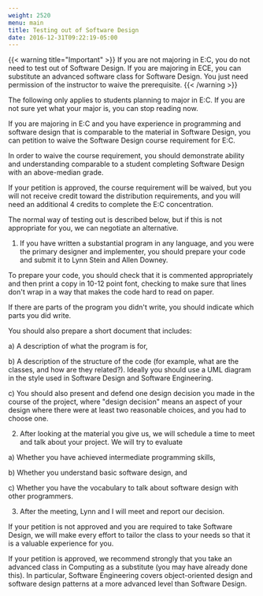 ```yaml
---
weight: 2520
menu: main
title: Testing out of Software Design
date: 2016-12-31T09:22:19-05:00
---
```


{{< warning title="Important" >}}
If you are not majoring in E:C, you do not need to test out of Software Design.
If you are majoring in ECE, you can substitute an advanced software class for Software Design.
You just need permission of the instructor to waive the prerequisite.
{{< /warning >}}

The following only applies to students planning to major in E:C.
If you are not sure yet what your major is, you can stop reading now.

If you are majoring in E:C and you have experience in programming and software design that is comparable to the material in Software Design, you can petition to waive the Software Design course requirement for E:C.

In order to waive the course requirement, you should demonstrate ability and understanding comparable to a student completing Software Design with an above-median grade.

If your petition is approved, the course requirement will be waived, but you will not receive credit toward the distribution requirements, and you will need an additional 4 credits to complete the E:C concentration.

The normal way of testing out is described below, but if this is not appropriate for you, we can negotiate an alternative.

1) If you have written a substantial program in any language, and you were the primary designer and implementer, you should prepare your code and submit it to Lynn Stein and Allen Downey.

To prepare your code, you should check that it is commented appropriately and then print a copy in 10-12 point font, checking to make sure that lines don't wrap in a way that makes the code hard to read on paper.

If there are parts of the program you didn't write, you should indicate which parts you did write.

You should also prepare a short document that includes:

a) A description of what the program is for,

b) A description of the structure of the code (for example, what are the classes, and how are they related?).
Ideally you should use a UML diagram in the style used in Software Design and Software Engineering.

c) You should also present and defend one design decision you made in the course of the project, where "design decision" means an aspect of your design where there were at least two reasonable choices, and you had to choose one.


2) After looking at the material you give us, we will schedule a time to meet and talk about your project.
We will try to evaluate

a) Whether you have achieved intermediate programming skills,

b) Whether you understand basic software design, and

c) Whether you have the vocabulary to talk about software design with other programmers.


3) After the meeting, Lynn and I will meet and report our decision.

If your petition is not approved and you are required to take Software Design, we will make every effort to tailor the class to your needs so that it is a valuable experience for you.

If your petition is approved, we recommend strongly that you take an advanced class in Computing as a substitute (you may have already done this).
In particular, Software Engineering covers object-oriented design and software design patterns at a more advanced level than Software Design.

